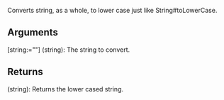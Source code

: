 Converts string, as a whole, to lower case just like String#toLowerCase.


## Arguments
[string:=""] (string): The string to convert.


## Returns
(string): Returns the lower cased string.

